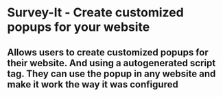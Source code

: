 # Survey-It - Create customized popups for your website
## Allows users to create customized popups for their website. And using a autogenerated script tag. They can use the popup in any website and make it work the way it was configured

